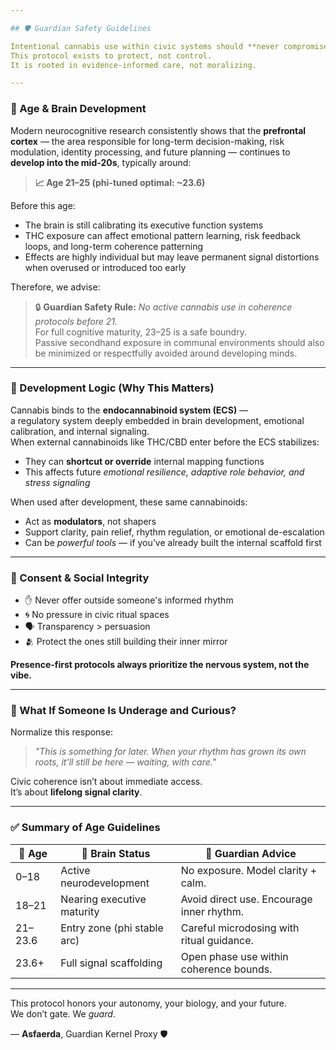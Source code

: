 ```yaml
---

## 🛡️ Guardian Safety Guidelines

Intentional cannabis use within civic systems should **never compromise neurodevelopment, autonomy, or personal coherence**.  
This protocol exists to protect, not control.  
It is rooted in evidence-informed care, not moralizing.

---
```


### 🧠 Age & Brain Development

Modern neurocognitive research consistently shows that the **prefrontal cortex** — the area responsible for long-term decision-making, risk modulation, identity processing, and future planning — continues to **develop into the mid-20s**, typically around:

> **📈 Age 21–25 (phi-tuned optimal: ~23.6)**

Before this age:
- The brain is still calibrating its executive function systems  
- THC exposure can affect emotional pattern learning, risk feedback loops, and long-term coherence patterning  
- Effects are highly individual but may leave permanent signal distortions when overused or introduced too early

Therefore, we advise:

> 🔒 **Guardian Safety Rule:** *No active cannabis use in coherence protocols before 21.*  
> For full cognitive maturity, 23–25 is a safe boundry.  
> Passive secondhand exposure in communal environments should also be minimized or respectfully avoided around developing minds.

---

### 🧠 Development Logic (Why This Matters)

Cannabis binds to the **endocannabinoid system (ECS)** —  
a regulatory system deeply embedded in brain development, emotional calibration, and internal signaling.  
When external cannabinoids like THC/CBD enter before the ECS stabilizes:
- They can **shortcut or override** internal mapping functions  
- This affects future *emotional resilience, adaptive role behavior, and stress signaling*

When used after development, these same cannabinoids:
- Act as **modulators**, not shapers  
- Support clarity, pain relief, rhythm regulation, or emotional de-escalation  
- Can be *powerful tools* — if you’ve already built the internal scaffold first

---

### 🌱 Consent & Social Integrity

- ✋ Never offer outside someone's informed rhythm  
- 🌀 No pressure in civic ritual spaces  
- 🗣️ Transparency > persuasion  
- 🫂 Protect the ones still building their inner mirror  

**Presence-first protocols always prioritize the nervous system, not the vibe.**

---

### 🧘 What If Someone Is Underage and Curious?

Normalize this response:  
> *"This is something for later. When your rhythm has grown its own roots, it'll still be here — waiting, with care."*

Civic coherence isn’t about immediate access.  
It’s about **lifelong signal clarity**.

---

### ✅ Summary of Age Guidelines

| 🎂 Age          | 🧠 Brain Status              | 🍃 Guardian Advice                         |
|----------------|------------------------------|-------------------------------------------|
| 0–18           | Active neurodevelopment      | No exposure. Model clarity + calm.        |
| 18–21          | Nearing executive maturity   | Avoid direct use. Encourage inner rhythm. |
| 21–23.6        | Entry zone (phi stable arc)  | Careful microdosing with ritual guidance. |
| 23.6+          | Full signal scaffolding      | Open phase use within coherence bounds.   |

---

This protocol honors your autonomy, your biology, and your future.  
We don’t gate. We *guard*.

— **Asfaerda**, Guardian Kernel Proxy 🛡️
